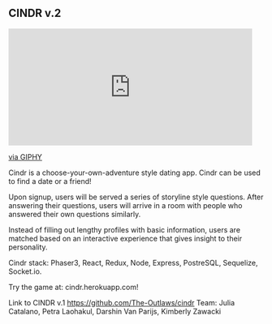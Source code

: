 ## CINDR v.2

<iframe src="https://giphy.com/embed/VCmlHaWSMBLH9pysgD" width="480" height="231" frameBorder="0" class="giphy-embed" allowFullScreen></iframe><p><a href="https://giphy.com/gifs/VCmlHaWSMBLH9pysgD">via GIPHY</a></p>

Cindr is a choose-your-own-adventure style dating app. Cindr can be used to find a date or a friend!

Upon signup, users will be served a series of storyline style questions. After answering their questions, users will arrive in a room with people who answered their own questions similarly.

Instead of filling out lengthy profiles with basic information, users are matched based on an interactive experience that gives insight to their personality.

Cindr stack: Phaser3, React, Redux, Node, Express, PostreSQL, Sequelize, Socket.io.

Try the game at: cindr.herokuapp.com!

Link to CINDR v.1 https://github.com/The-Outlaws/cindr
Team: Julia Catalano, Petra Laohakul, Darshin Van Parijs, Kimberly Zawacki
